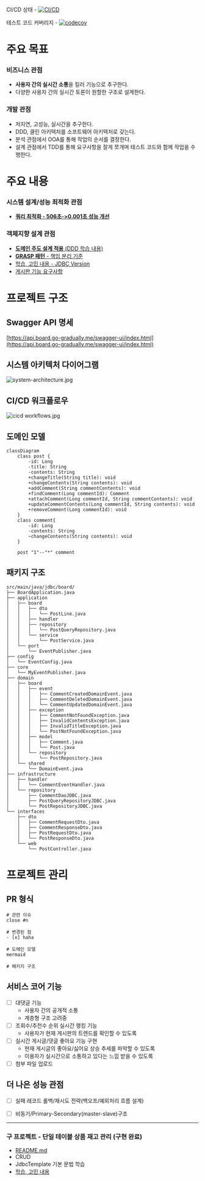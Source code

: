 CI/CD 상태 - [![CI/CD](https://github.com/GoGradually/SuperBoard/actions/workflows/ci-cd.yml/badge.svg)](https://github.com/GoGradually/SuperBoard/actions/workflows/ci-cd.yml)

테스트 코드 커버리지 - [![codecov](https://codecov.io/gh/GoGradually/SuperBoard/graph/badge.svg?token=VFHVL9J58Q)](https://codecov.io/gh/GoGradually/SuperBoard)

# 주요 목표
### 비즈니스 관점
- **사용자 간의 실시간 소통**을 킬러 기능으로 추구한다.
- 다양한 사용자 간의 실시간 토론이 원할한 구조로 설계한다.

### 개발 관점
- 저지연, 고성능, 실시간을 추구한다.
- DDD, 클린 아키텍처를 소프트웨어 아키텍처로 갖는다.
- 분석 관점에서 OOA를 통해 작업의 순서를 결정한다.
- 설계 관점에서 TDD를 통해 요구사항을 잘게 쪼개며 테스트 코드와 함께 작업을 수행한다.


# 주요 내용

### 시스템 설계/성능 최적화 관점
- **[쿼리 최적화 - 506초->0.001초 성능 개선](https://go-gradually.tistory.com/entry/%EA%B2%8C%EC%8B%9C%ED%8C%90-%EB%8C%93%EA%B8%80-%EC%88%98-%EC%A1%B0%ED%9A%8C-%EC%BF%BC%EB%A6%AC-%EC%B5%9C%EC%A0%81%ED%99%94)**

### 객체지향 설계 관점

- [**도메인 주도 설계 적용**
  (DDD 학습 내용)](https://dev.go-gradually.me/entry/%EB%8F%84%EB%A9%94%EC%9D%B8-%EC%A3%BC%EB%8F%84-%EC%84%A4%EA%B3%84DDD%EC%9D%98-%ED%95%B5%EC%8B%AC-%EA%B0%9C%EB%85%90-%EC%A0%95%EB%A6%AC)
- [**GRASP 패턴** - 책임 분리 기준](https://go-gradually.tistory.com/entry/%EA%B0%9D%EC%B2%B4%EC%A7%80%ED%96%A5-%ED%8C%A8%EB%9F%AC%EB%8B%A4%EC%9E%84-OOD%EC%99%80-GRASP-%ED%8C%A8%ED%84%B4)
- [학습, 고민 내용 - JDBC Version](https://go-gradually.tistory.com/entry/JdbcTemplate%EC%9D%84-%EC%9D%B4%EC%9A%A9%ED%95%9C-%EA%B2%8C%EC%8B%9C%EA%B8%80-%EB%8C%93%EA%B8%80-%EA%B2%8C%EC%8B%9C%ED%8C%90-%EA%B8%B0%EB%8A%A5-%EA%B5%AC%ED%98%84%EA%B8%B0)
- [게시판 기능 요구사항](board/README.md)

# 프로젝트 구조

## Swagger API 명세

[https://api.board.go-gradually.me/swagger-ui/index.html](https://api.board.go-gradually.me/swagger-ui/index.html)

## 시스템 아키텍처 다이어그램

![system-architecture.jpg](docs/system-architecture.jpg)

## CI/CD 워크플로우

![cicd workflows.jpg](docs/cicd%20workflows.jpg)
## 도메인 모델
```mermaid
classDiagram
    class post {
        -id: Long
        -title: String
        -contents: String
        +changeTitle(String title): void
        +changeContents(String contents): void
        +addComment(String commentContents): void
        +findComment(Long commentId): Comment
        +attachComment(Long commentId, String commentContents): void
        +updateCommentContents(Long commentId, String contents): void
        +removeComment(Long commentId): void
    }
    class comment{
        -id: Long
        -contents: String
        ~changeContents(String contents): void
    }

    post "1"--"*" comment

```

## 패키지 구조

```
src/main/java/jdbc/board/
├── BoardApplication.java
├── application
│   ├── board
│   │   ├── dto
│   │   │   └── PostLine.java
│   │   ├── handler
│   │   ├── repository
│   │   │   └── PostQueryRepository.java
│   │   └── service
│   │       └── PostService.java
│   └── port
│       └── EventPublisher.java
├── config
│   └── EventConfig.java
├── core
│   └── MyEventPublisher.java
├── domain
│   ├── board
│   │   ├── event
│   │   │   ├── CommentCreatedDomainEvent.java
│   │   │   ├── CommentDeletedDomainEvent.java
│   │   │   └── CommentUpdatedDomainEvent.java
│   │   ├── exception
│   │   │   ├── CommentNotFoundException.java
│   │   │   ├── InvalidContentsException.java
│   │   │   ├── InvalidTitleException.java
│   │   │   └── PostNotFoundException.java
│   │   ├── model
│   │   │   ├── Comment.java
│   │   │   └── Post.java
│   │   └── repository
│   │       └── PostRepository.java
│   └── shared
│       └── DomainEvent.java
├── infrastructure
│   ├── handler
│   │   └── CommentEventHandler.java
│   └── repository
│       ├── CommentDaoJDBC.java
│       ├── PostQueryRepositoryJDBC.java
│       └── PostRepositoryJDBC.java
└── interfaces
    ├── dto
    │   ├── CommentRequestDto.java
    │   ├── CommentResponseDto.java
    │   ├── PostRequestDto.java
    │   └── PostResponseDto.java
    └── web
        └── PostController.java

```

# 프로젝트 관리

## PR 형식
```
# 관련 이슈
close #n

# 변경된 점
- [x] haha

# 도메인 모델
mermaid

# 패키지 구조

```

## 서비스 코어 기능
- [ ] 대댓글 기능
  - 사용자 간의 공개적 소통
  - 계층형 구조 고려중
- [ ] 조회수/추천수 순위 실시간 랭킹 기능
  - 사용자가 현재 게시판의 트렌드를 확인할 수 있도록
- [ ] 실시간 게시글/댓글 좋아요 기능 구현
  - 현재 게시글의 좋아요/싫어요 상승 추세를 파악할 수 있도록
  - 이용자가 실시간으로 소통하고 있다는 느낌 받을 수 있도록
- [ ] 첨부 파일 업로드
## 더 나은 성능 관점
- [ ] 실패 레코드 롤백/재시도 전략(백오프/예외처리 흐름 설계)
- [ ] 비동기/Primary-Secondary(master-slave)구조



---
### 구 프로젝트 - 단일 테이블 상품 재고 관리 (구현 완료)

- [README.md](legacy/product-management-system/README.md)
- CRUD
- JdbcTemplate 기본 문법 학습
- [학습, 고민 내용](https://go-gradually.tistory.com/entry/JdbcTemplate%EC%9D%84-%EC%9D%B4%EC%9A%A9%ED%95%9C-%EC%83%81%ED%92%88-%EA%B4%80%EB%A6%AC-%EA%B8%B0%EB%8A%A5-%EA%B5%AC%ED%98%84%EA%B8%B0)
